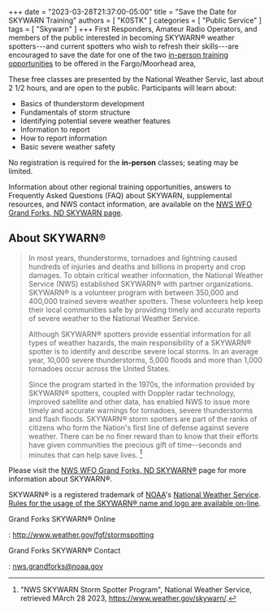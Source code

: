+++
date = "2023-03-28T21:37:00-05:00"
title = "Save the Date for SKYWARN Training"
authors = [ "K0STK" ]
categories = [ "Public Service" ]
tags = [ "Skywarn" ]
+++
First Responders, Amateur Radio Operators, and members of the public
interested in becoming SKYWARN&reg; weather spotters---and current
spotters who wish to refresh their skills---are encouraged to save the
date for one of the two
[in-person training opportunities](/dates/public-service)
to be offered in the Fargo/Moorhead area,

<!--more-->
These free classes are presented by the National Weather Servic, last about 2
1/2 hours, and are open to the public. Participants will learn about:

* Basics of thunderstorm development
* Fundamentals of storm structure
* Identifying potential severe weather features
* Information to report
* How to report information
* Basic severe weather safety

No registration is required for the **in-person** classes; seating may be limited. 

Information about other regional training opportunities, answers to Frequently
Asked Questions (FAQ) about SKYWARN, supplemental resources, and NWS contact
information, are available on the
[NWS WFO Grand Forks, ND SKYWARN page](http://www.weather.gov/fgf/stormspotting).

## About SKYWARN&reg;

>In most years, thunderstorms, tornadoes and lightning caused hundreds
>of injuries and deaths and billions in property and crop damages. To
>obtain critical weather information, the National Weather Service (NWS)
>established SKYWARN&reg; with partner organizations. SKYWARN&reg; is
>a volunteer program with between 350,000 and 400,000 trained severe
>weather spotters. These volunteers help keep their local communities
>safe by providing timely and accurate reports of severe weather to the
>National Weather Service.
>
>Although SKYWARN&reg; spotters provide essential information for all
>types of weather hazards, the main responsibility of a SKYWARN&reg;
>spotter is to identify and describe severe local storms. In an average
>year, 10,000 severe thunderstorms, 5,000 floods and more than 1,000
>tornadoes occur across the United States.
>
>Since the program started in the 1970s, the information provided by
>SKYWARN&reg; spotters, coupled with Doppler radar technology, improved
>satellite and other data, has enabled NWS to issue more timely and
>accurate warnings for tornadoes, severe thunderstorms and flash floods.
>SKYWARN&reg; storm spotters are part of the ranks of citizens who form
>the Nation's first line of defense against severe weather. There can be
>no finer reward than to know that their efforts have given communities
>the precious gift of time--seconds and minutes that can help save
>lives. [^1]

Please visit the [NWS WFO Grand Forks, ND SKYWARN&reg;](http://www.weather.gov/fgf/stormspotting) 
page for more information about SKYWARN&reg;.

SKYWARN&reg; is a registered trademark of [NOAA](http://www.noaa.gov/)'s
[National Weather Service](http://www.weather.gov/).
[Rules for the usage of the SKYWARN&reg; name and logo are
available on-line](http://www.weather.gov/skywarn/resources/SKYWARN_branding_guidelines_v5.0_Oct08.pdf).

Grand Forks SKYWARN&reg; Online

: http://www.weather.gov/fgf/stormspotting

Grand Forks SKYWARN&reg; Contact

: nws.grandforks@noaa.gov


[^1]: "NWS SKYWARN Storm Spotter Program", National Weather Service, retrieved MArch 28 2023, https://www.weather.gov/skywarn/.

